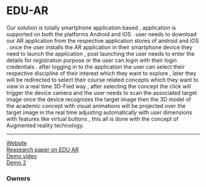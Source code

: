 # EDU-AR

Our solution is totally smartphone application based , application is supported on both the platforms Android and iOS . user  needs to download our AR application from the respective application stores of android and iOS . once the user installs the AR application in their smartphone device they need to launch the application , post launching the user needs to enter the details for registration purpose or the user can login with their login credentials . after logging in to the application the user can select their respective discipline of their interest which they want to explore , later they will be redirected to select their course related concepts which they want to view in a real time 3D-Fied way , after selecting the concept the click will trigger the device camera and the user needs to scan the associated target image once the device recognizes the target image then the 3D model of the academic concept with visual animations will be projected over the target image in the real time adjusting automatically with user dimensions with features like virtual buttons , this all is done with the concept of Augmented reality technology.

***
[Website](https://ltiwdh2uolaziajfbguzaq-on.drv.tw/edu%20/edu%20web/courses/)<br />
[Reasearch paper on EDU AR](https://www.ijert.org/edu-ar-integrating-and-optimizing-education-with-augmented-reality)<br />
[Demo video](https://youtu.be/M0Uy-aru8xg) <br />
[Demo 2](https://www.youtube.com/watch?v=kjdlIhjO-20)<br />


### Owners
